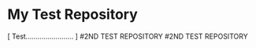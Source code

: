 <h1>My Test Repository</h1>

[ Test........................ ]
#2ND TEST REPOSITORY
#2ND TEST REPOSITORY
